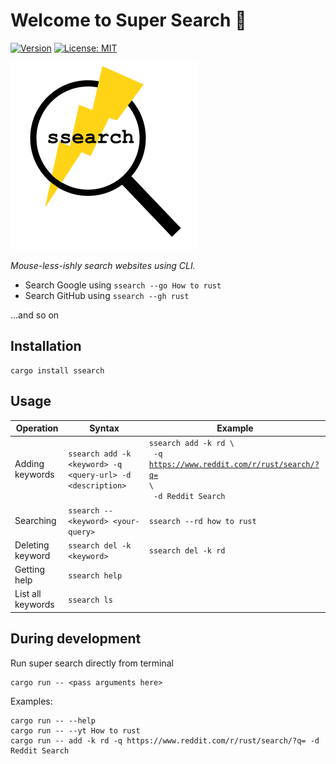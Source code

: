 # Welcome to Super Search 👋

[![Version](https://img.shields.io/crates/v/ssearch)](https://img.shields.io/crates/v/ssearch)
[![License: MIT](https://img.shields.io/badge/License-MIT-yellow.svg)](/LICENSE.md)

![Super Search Logo](./ssearch.png)

*Mouse-less-ishly search websites using CLI.*
* Search Google using `ssearch --go How to rust`
* Search GitHub using `ssearch --gh rust`

...and so on

## Installation
```shell script
cargo install ssearch
```

## Usage

| Operation   |      Syntax      |  Example |
|------------|-------------------|------------|
| Adding keywords |   `ssearch add -k <keyword> -q <query-url> -d <description>`|     <code>ssearch add  -k rd \ <br> -q https://www.reddit.com/r/rust/search/?q= \ <br> -d Reddit Search</code>  |
| Searching |    `ssearch --<keyword> <your-query>`   |   `ssearch --rd how to rust` |
| Deleting keyword | `ssearch del -k <keyword>` |    `ssearch del -k rd` |
| Getting help | `ssearch help` |     |
| List all keywords | `ssearch ls` |     |




## During development
Run super search directly from terminal 
```shell script
cargo run -- <pass arguments here>
```
Examples:
```shell script
cargo run -- --help
cargo run -- --yt How to rust
cargo run -- add -k rd -q https://www.reddit.com/r/rust/search/?q= -d Reddit Search
```
